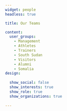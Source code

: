 ```yaml
---
widget: people
headless: true  

title: Our Teams

content:
  user_groups:
    - Management
    - Athletes
    - Trainers
    - South Sudan
    - Visitors
    - Alumni
    - Somalia
design:
  
  show_social: false
  show_interests: true
  show_role: true
  show_organizations: true
  
---
```

